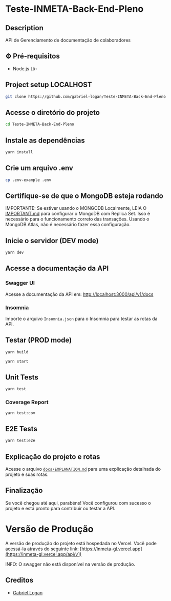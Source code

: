 # Teste-INMETA-Back-End-Pleno

## Description

API de Gerenciamento de documentação de colaboradores

## ⚙️ Pré-requisitos

- Node.js `18+`

## Project setup LOCALHOST

```bash
git clone https://github.com/gabriel-logan/Teste-INMETA-Back-End-Pleno
```

## Acesse o diretório do projeto

```bash
cd Teste-INMETA-Back-End-Pleno
```

## Instale as dependências

```bash
yarn install
```

## Crie um arquivo .env

```bash
cp .env-example .env
```

## Certifique-se de que o MongoDB esteja rodando

IMPORTANTE: Se estiver usando o MONGODB Localmente, LEIA O [IMPORTANT.md](docs/IMPORTANT.md) para configurar o MongoDB com Replica Set.
Isso é necessário para o funcionamento correto das transações. Usando o MongoDB Atlas, não é necessário fazer essa configuração.

## Inicie o servidor (DEV mode)

```bash
yarn dev
```

## Acesse a documentação da API

### Swagger UI
Acesse a documentação da API em: [http://localhost:3000/api/v1/docs](http://localhost:3000/api/v1/docs)
### Insomnia
Importe o arquivo `Insomnia.json` para o Insomnia para testar as rotas da API.

## Testar (PROD mode)

```bash
yarn build
```

```bash
yarn start
```

## Unit Tests

```bash
yarn test
```

### Coverage Report

```bash
yarn test:cov
```

## E2E Tests

```bash
yarn test:e2e
```

## Explicação do projeto e rotas

Acesse o arquivo [`docs/EXPLANATION.md`](docs/EXPLANATION.md) para uma explicação detalhada do projeto e suas rotas.

## Finalização

Se você chegou até aqui, parabéns! Você configurou com sucesso o projeto e está pronto para contribuir ou testar a API.

# Versão de Produção

A versão de produção do projeto está hospedada no Vercel. Você pode acessá-la através do seguinte link:
[https://inmeta-gl.vercel.app](https://inmeta-gl.vercel.app/api/v1)

INFO: O swagger não está disponível na versão de produção.

## Creditos
- [Gabriel Logan](https://github.com/gabriel-logan)
